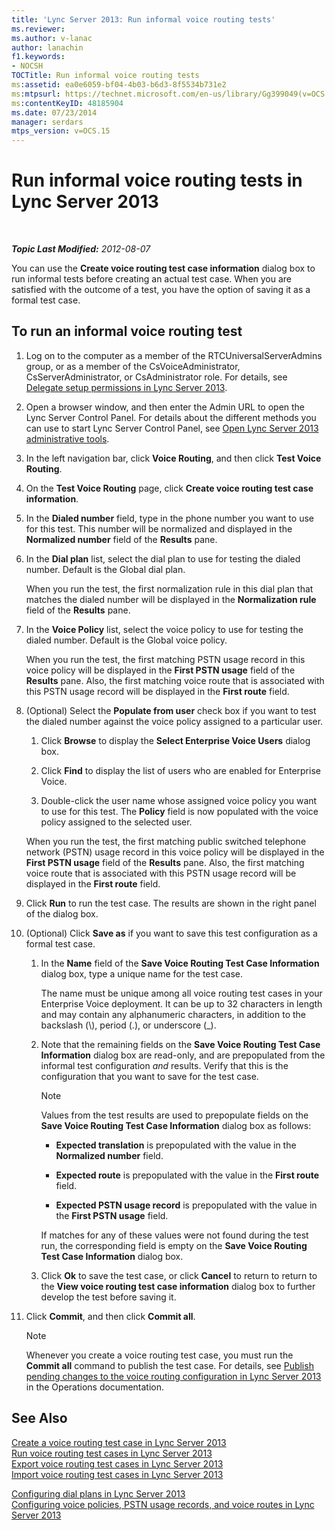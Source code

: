 ```yaml
---
title: 'Lync Server 2013: Run informal voice routing tests'
ms.reviewer: 
ms.author: v-lanac
author: lanachin
f1.keywords:
- NOCSH
TOCTitle: Run informal voice routing tests
ms:assetid: ea0e6059-bf04-4b03-b6d3-8f5534b731e2
ms:mtpsurl: https://technet.microsoft.com/en-us/library/Gg399049(v=OCS.15)
ms:contentKeyID: 48185904
ms.date: 07/23/2014
manager: serdars
mtps_version: v=OCS.15
---
```


<div data-xmlns="http://www.w3.org/1999/xhtml">

<div class="topic" data-xmlns="http://www.w3.org/1999/xhtml" data-msxsl="urn:schemas-microsoft-com:xslt" data-cs="https://msdn.microsoft.com/">

<div data-asp="https://msdn2.microsoft.com/asp">

# Run informal voice routing tests in Lync Server 2013

</div>

<div id="mainSection">

<div id="mainBody">

<span> </span>

_**Topic Last Modified:** 2012-08-07_

You can use the **Create voice routing test case information** dialog box to run informal tests before creating an actual test case. When you are satisfied with the outcome of a test, you have the option of saving it as a formal test case.

<div>

## To run an informal voice routing test

1.  Log on to the computer as a member of the RTCUniversalServerAdmins group, or as a member of the CsVoiceAdministrator, CsServerAdministrator, or CsAdministrator role. For details, see [Delegate setup permissions in Lync Server 2013](lync-server-2013-delegate-setup-permissions.md).

2.  Open a browser window, and then enter the Admin URL to open the Lync Server Control Panel. For details about the different methods you can use to start Lync Server Control Panel, see [Open Lync Server 2013 administrative tools](lync-server-2013-open-lync-server-administrative-tools.md).

3.  In the left navigation bar, click **Voice Routing**, and then click **Test Voice Routing**.

4.  On the **Test Voice Routing** page, click **Create voice routing test case information**.

5.  In the **Dialed number** field, type in the phone number you want to use for this test. This number will be normalized and displayed in the **Normalized number** field of the **Results** pane.

6.  In the **Dial plan** list, select the dial plan to use for testing the dialed number. Default is the Global dial plan.
    
    When you run the test, the first normalization rule in this dial plan that matches the dialed number will be displayed in the **Normalization rule** field of the **Results** pane.

7.  In the **Voice Policy** list, select the voice policy to use for testing the dialed number. Default is the Global voice policy.
    
    When you run the test, the first matching PSTN usage record in this voice policy will be displayed in the **First PSTN usage** field of the **Results** pane. Also, the first matching voice route that is associated with this PSTN usage record will be displayed in the **First route** field.

8.  (Optional) Select the **Populate from user** check box if you want to test the dialed number against the voice policy assigned to a particular user.
    
    1.  Click **Browse** to display the **Select Enterprise Voice Users** dialog box.
    
    2.  Click **Find** to display the list of users who are enabled for Enterprise Voice.
    
    3.  Double-click the user name whose assigned voice policy you want to use for this test. The **Policy** field is now populated with the voice policy assigned to the selected user.
    
    When you run the test, the first matching public switched telephone network (PSTN) usage record in this voice policy will be displayed in the **First PSTN usage** field of the **Results** pane. Also, the first matching voice route that is associated with this PSTN usage record will be displayed in the **First route** field.

9.  Click **Run** to run the test case. The results are shown in the right panel of the dialog box.

10. (Optional) Click **Save as** if you want to save this test configuration as a formal test case.
    
    1.  In the **Name** field of the **Save Voice Routing Test Case Information** dialog box, type a unique name for the test case.
        
        The name must be unique among all voice routing test cases in your Enterprise Voice deployment. It can be up to 32 characters in length and may contain any alphanumeric characters, in addition to the backslash (\\), period (.), or underscore (\_).
    
    2.  Note that the remaining fields on the **Save Voice Routing Test Case Information** dialog box are read-only, and are prepopulated from the informal test configuration *and* results. Verify that this is the configuration that you want to save for the test case.
        
        <div>
        

        > [!NOTE]  
        > Values from the test results are used to prepopulate fields on the <STRONG>Save Voice Routing Test Case Information</STRONG> dialog box as follows: 
        > <UL>
        > <LI>
        > <P><STRONG>Expected translation</STRONG> is prepopulated with the value in the <STRONG>Normalized number</STRONG> field.</P>
        > <LI>
        > <P><STRONG>Expected route</STRONG> is prepopulated with the value in the <STRONG>First route</STRONG> field.</P>
        > <LI>
        > <P><STRONG>Expected PSTN usage record</STRONG> is prepopulated with the value in the <STRONG>First PSTN usage</STRONG> field.</P></LI></UL>If matches for any of these values were not found during the test run, the corresponding field is empty on the <STRONG>Save Voice Routing Test Case Information</STRONG> dialog box.

        
        </div>
    
    3.  Click **Ok** to save the test case, or click **Cancel** to return to return to the **View voice routing test case information** dialog box to further develop the test before saving it.

11. Click **Commit**, and then click **Commit all**.
    
    <div>
    

    > [!NOTE]  
    > Whenever you create a voice routing test case, you must run the <STRONG>Commit all</STRONG> command to publish the test case. For details, see <A href="lync-server-2013-publish-pending-changes-to-the-voice-routing-configuration.md">Publish pending changes to the voice routing configuration in Lync Server 2013</A> in the Operations documentation.

    
    </div>

</div>

<div>

## See Also


[Create a voice routing test case in Lync Server 2013](lync-server-2013-create-a-voice-routing-test-case.md)  
[Run voice routing test cases in Lync Server 2013](lync-server-2013-run-voice-routing-test-cases.md)  
[Export voice routing test cases in Lync Server 2013](lync-server-2013-export-voice-routing-test-cases.md)  
[Import voice routing test cases in Lync Server 2013](lync-server-2013-import-voice-routing-test-cases.md)  


[Configuring dial plans in Lync Server 2013](lync-server-2013-configuring-dial-plans.md)  
[Configuring voice policies, PSTN usage records, and voice routes in Lync Server 2013](lync-server-2013-configuring-voice-policies-pstn-usage-records-and-voice-routes.md)  
  

</div>

</div>

<span> </span>

</div>

</div>

</div>

